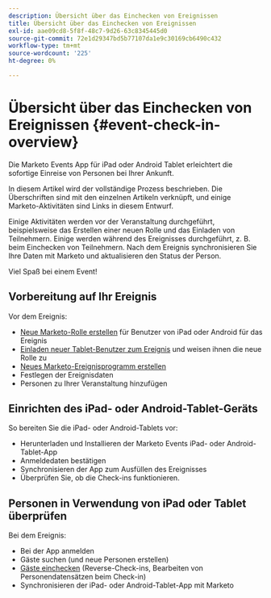 ```yaml
---
description: Übersicht über das Einchecken von Ereignissen
title: Übersicht über das Einchecken von Ereignissen
exl-id: aae09cd8-5f8f-48c7-9d26-63c8345445d0
source-git-commit: 72e1d29347bd5b77107da1e9c30169cb6490c432
workflow-type: tm+mt
source-wordcount: '225'
ht-degree: 0%

---
```


# Übersicht über das Einchecken von Ereignissen {#event-check-in-overview}

Die Marketo Events App für iPad oder Android Tablet erleichtert die sofortige Einreise von Personen bei Ihrer Ankunft.

In diesem Artikel wird der vollständige Prozess beschrieben. Die Überschriften sind mit den einzelnen Artikeln verknüpft, und einige Marketo-Aktivitäten sind Links in diesem Entwurf.

Einige Aktivitäten werden vor der Veranstaltung durchgeführt, beispielsweise das Erstellen einer neuen Rolle und das Einladen von Teilnehmern. Einige werden während des Ereignisses durchgeführt, z. B. beim Einchecken von Teilnehmern. Nach dem Ereignis synchronisieren Sie Ihre Daten mit Marketo und aktualisieren den Status der Person.

Viel Spaß bei einem Event!

## Vorbereitung auf Ihr Ereignis

Vor dem Ereignis:

* [Neue Marketo-Rolle erstellen](/help/marketo/product-docs/core-marketo-concepts/mobile-apps/event-check-in/grant-users-access-to-the-check-in-app.md) für Benutzer von iPad oder Android für das Ereignis
* [Einladen neuer Tablet-Benutzer zum Ereignis](/help/marketo/product-docs/core-marketo-concepts/mobile-apps/event-check-in/grant-users-access-to-the-check-in-app.md) und weisen ihnen die neue Rolle zu
* [Neues Marketo-Ereignisprogramm erstellen](/help/marketo/product-docs/demand-generation/events/understanding-events/create-a-new-event-program.md)
* Festlegen der Ereignisdaten
* Personen zu Ihrer Veranstaltung hinzufügen

## Einrichten des iPad- oder Android-Tablet-Geräts

So bereiten Sie die iPad- oder Android-Tablets vor:

* Herunterladen und Installieren der Marketo Events iPad- oder Android-Tablet-App
* Anmeldedaten bestätigen
* Synchronisieren der App zum Ausfüllen des Ereignisses
* Überprüfen Sie, ob die Check-ins funktionieren.

## Personen in Verwendung von iPad oder Tablet überprüfen

Bei dem Ereignis:

* Bei der App anmelden
* Gäste suchen (und neue Personen erstellen)
* [Gäste einchecken](/help/marketo/product-docs/core-marketo-concepts/mobile-apps/event-check-in/check-people-into-your-event-from-your-tablet.md) (Reverse-Check-ins, Bearbeiten von Personendatensätzen beim Check-in)
* Synchronisieren der iPad- oder Android-Tablet-App mit Marketo
